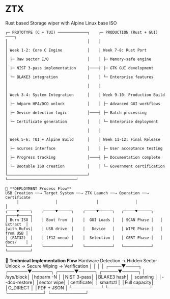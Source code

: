 # ZTX
Rust based Storage wiper with Alpine Linux base ISO

```text
┌─ PROTOTYPE (C + TUI) ─────────────┐    ┌─ PRODUCTION (Rust + GUI) ────┐
│                                   │    │                              │
│ Week 1-2: Core C Engine           │    │ Week 7-8: Rust Port          │
│ ├─ Raw sector I/O                 │    │ ├─ Memory-safe engine        │
│ ├─ NIST 3-pass implementation     │────┤ ├─ GTK GUI development       │
│ └─ BLAKE3 integration             │    │ └─ Enterprise features       │
│                                   │    │                              │
│ Week 3-4: System Integration      │    │ Week 9-10: Production Build  │
│ ├─ hdparm HPA/DCO unlock          │    │ ├─ Advanced GUI workflows    │
│ ├─ Device detection logic         │────┤ ├─ Batch processing          │
│ └─ Certificate generation         │    │ └─ Enterprise deployment     │
│                                   │    │                              │
│ Week 5-6: TUI + Alpine Build      │    │ Week 11-12: Final Release    │
│ ├─ ncurses interface              │    │ ├─ User acceptance testing   │
│ ├─ Progress tracking              │────┤ ├─ Documentation complete    │
│ └─ Bootable ISO creation          │    │ └─ Government certification  │
└───────────────────────────────────┘    └──────────────────────────────┘
```
```text
🚀 **DEPLOYMENT Process Flow**
USB Creation ──→ Target System ──→ ZTX Launch ──→ Operation ──→ Certificate
     │                │                 │                │               │
┌────▼─────┐    ┌─────▼──────┐    ┌─────▼──────┐   ┌─────▼──────┐   ┌────▼─────┐
│ Burn ISO │    │ Boot from  │    │  GUI Loads │   │ SCAN Phase │   │ Extract  │
│with Rufus│    │ USB drive  │    │   Device   │   │ WIPE Phase │   │ from USB │
│ (FAT32)  │    │ (F12 menu) │    │  Selection │   │ CERT Phase │   │ docs/    │
└──────────┘    └────────────┘    └────────────┘   └────────────┘   └──────────┘
```
🔄 **Technical Implementation Flow**
Hardware Detection → Hidden Sector Unlock → Secure Wiping → Verification
│                    │                    │              │
┌────▼────┐        ┌──────▼──────┐      ┌─────▼─────┐  ┌─────▼─────┐
│ /sys/block│        │hdparm -N    │      │NIST 3-pass│  │BLAKE3 hash│
│ scanning  │        │--dco-restore│      │sector wipe│  │certificate│
│ smartctl  │        │Full capacity│      │O_DIRECT   │  │PDF + JSON │
└─────────┘        └─────────────┘      └───────────┘  └───────────┘
